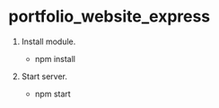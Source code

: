 # portfolio_website_express

1. Install module.

    - npm install
    
2. Start server.

    - npm start
